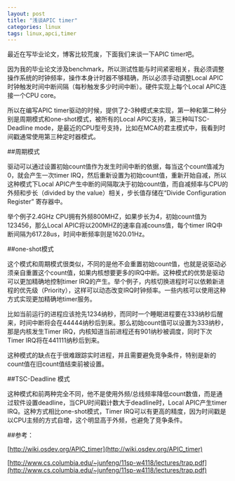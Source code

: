 ```yaml
---
layout: post
title: "浅谈APIC timer"
categories: linux
tags: linux,apci,timer
---
```

最近在写毕业论文，博客比较荒废，下面我们来谈一下APIC timer吧。

因为我的毕业论文涉及benchmark，所以测试性能与时间紧密相关，我必须调整操作系统的时钟频率，操作本身计时器不够精确，所以必须手动调整Local APIC时钟触发时间中断间隔（每秒触发多少时间中断）。硬件实现上每个Local APIC连接一个CPU core。

所以在编写APIC timer驱动的时候，提供了2-3种模式来实现，第一种和第二种分别是周期模式和one-shot模式，被所有的Local APIC支持，第三种叫TSC-Deadline mode，是最近的CPU型号支持，比如在MCA的君主模式中，我看到时间戳通常使用第三种定时器模式。

##周期模式

驱动可以通过设置初始count值作为发生时间中断的依据，每当这个count值减为0，就会产生一次timer IRQ，然后重新设置为初始count值，重新开始自减，所以这种模式下Local APIC产生中断的间隔取决于初始count值，而自减频率与CPU的外频和步长（divided by the value）相关，步长值存储在“Divide Configuration Register” 寄存器中。

举个例子2.4GHz CPU拥有外频800MHZ，如果步长为4，初始count值为123456，那么Local APIC将以200MHZ的速率自减couns值，每个timer IRQ中断间隔为617.28us，时间中断频率则是1620.01Hz。

##one-shot模式

这个模式和周期模式很类似，不同的是他不会重置初始count值，也就是说驱动必须亲自重置这个count值，如果内核想要更多的IRQ中断。这种模式的优势是驱动可以更加精确地控制timer IRQ的产生。举个例子，内核切换进程时可以依赖新进程的优先级（Priority），这样可以动态改变IRQ时钟频率。一些内核可以使用这种方式实现更加精确地timer服务。

比如当前运行的进程应该抢先1234纳秒，而同时一个睡眠进程要在333纳秒后醒来，时间中断将会在44444纳秒后到来。那么初始count值可以设置为333纳秒，那是内核发生Timer IRQ，内核知道当前进程还有901纳秒被调度，同时下次Timer IRQ将在441111纳秒后到来。

这种模式的缺点在于很难跟踪实时进程，并且需要避免竞争条件，特别是新的count值在旧count值结束前被设置。

##TSC-Deadline 模式

这种模式和前两种完全不同，他不是使用外频/总线频率降低count数值，而是通过软件设置deadline，当CPU时间戳计数大于deadline时，Local APIC产生timer IRQ。这种方式相比one-shot模式，Timer IRQ可以有更高的精度，因为时间戳是以CPU主频的方式自增，这个明显高于外频，也避免了竞争条件。

 

##参考：

[http://wiki.osdev.org/APIC_timer](http://wiki.osdev.org/APIC_timer)

[http://www.cs.columbia.edu/~junfeng/11sp-w4118/lectures/trap.pdf](http://www.cs.columbia.edu/~junfeng/11sp-w4118/lectures/trap.pdf)
